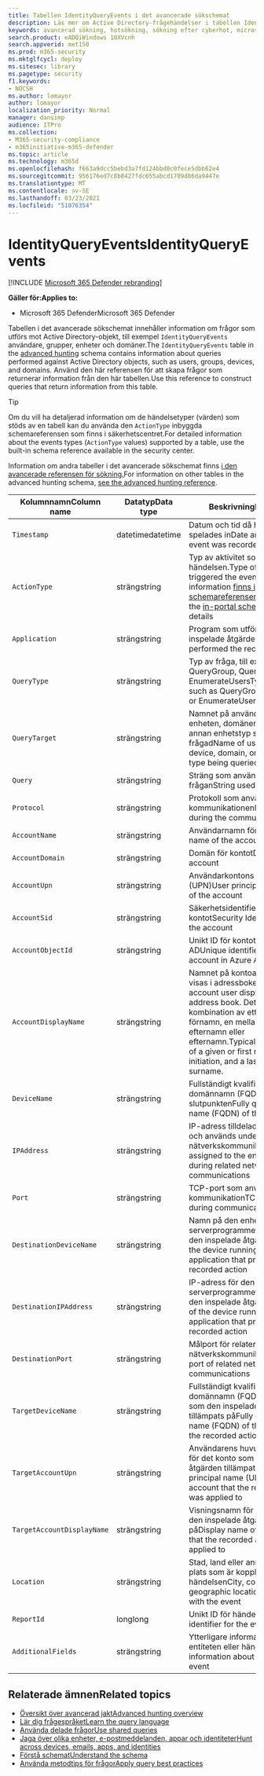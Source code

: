 ```yaml
---
title: Tabellen IdentityQueryEvents i det avancerade sökschemat
description: Läs mer om Active Directory-frågehändelser i tabellen IdentityQueryEvents i det avancerade sökschemat
keywords: avancerad sökning, hotsökning, sökning efter cyberhot, microsoft threat protection, microsoft 365, mtp, m365, sökning, fråga, telemetri, schemareferens, kusto, tabell, kolumn, datatyp, beskrivning, IdentityQueryEvents, Azure AD, Active Directory, Azure ATP, identiteter, LDAP-frågor
search.product: eADQiWindows 10XVcnh
search.appverid: met150
ms.prod: m365-security
ms.mktglfcycl: deploy
ms.sitesec: library
ms.pagetype: security
f1.keywords:
- NOCSH
ms.author: lomayor
author: lomayor
localization_priority: Normal
manager: dansimp
audience: ITPro
ms.collection:
- M365-security-compliance
- m365initiative-m365-defender
ms.topic: article
ms.technology: m365d
ms.openlocfilehash: f663a9dcc5bebd3a7fd124bbd0c0fece5dbb62e4
ms.sourcegitcommit: 956176ed7c8b8427fdc655abcd1709d86da9447e
ms.translationtype: MT
ms.contentlocale: sv-SE
ms.lasthandoff: 03/23/2021
ms.locfileid: "51076354"
---
```

# <a name="identityqueryevents"></a><span data-ttu-id="9d37f-104">IdentityQueryEvents</span><span class="sxs-lookup"><span data-stu-id="9d37f-104">IdentityQueryEvents</span></span>

[!INCLUDE [Microsoft 365 Defender rebranding](../includes/microsoft-defender.md)]


<span data-ttu-id="9d37f-105">**Gäller för:**</span><span class="sxs-lookup"><span data-stu-id="9d37f-105">**Applies to:**</span></span>
- <span data-ttu-id="9d37f-106">Microsoft 365 Defender</span><span class="sxs-lookup"><span data-stu-id="9d37f-106">Microsoft 365 Defender</span></span>

<span data-ttu-id="9d37f-107">Tabellen i det avancerade sökschemat innehåller information om frågor som utförs mot Active Directory-objekt, till exempel `IdentityQueryEvents` användare, grupper, enheter [](advanced-hunting-overview.md) och domäner.</span><span class="sxs-lookup"><span data-stu-id="9d37f-107">The `IdentityQueryEvents` table in the [advanced hunting](advanced-hunting-overview.md) schema contains information about queries performed against Active Directory objects, such as users, groups, devices, and domains.</span></span> <span data-ttu-id="9d37f-108">Använd den här referensen för att skapa frågor som returnerar information från den här tabellen.</span><span class="sxs-lookup"><span data-stu-id="9d37f-108">Use this reference to construct queries that return information from this table.</span></span>

>[!TIP]
> <span data-ttu-id="9d37f-109">Om du vill ha detaljerad information om de händelsetyper (värden) som stöds av en tabell kan du använda den `ActionType` inbyggda schemareferensen som finns i säkerhetscentret.</span><span class="sxs-lookup"><span data-stu-id="9d37f-109">For detailed information about the events types (`ActionType` values) supported by a table, use the built-in schema reference available in the security center.</span></span>

<span data-ttu-id="9d37f-110">Information om andra tabeller i det avancerade sökschemat finns [i den avancerade referensen för sökning.](advanced-hunting-schema-tables.md)</span><span class="sxs-lookup"><span data-stu-id="9d37f-110">For information on other tables in the advanced hunting schema, [see the advanced hunting reference](advanced-hunting-schema-tables.md).</span></span>

| <span data-ttu-id="9d37f-111">Kolumnnamn</span><span class="sxs-lookup"><span data-stu-id="9d37f-111">Column name</span></span> | <span data-ttu-id="9d37f-112">Datatyp</span><span class="sxs-lookup"><span data-stu-id="9d37f-112">Data type</span></span> | <span data-ttu-id="9d37f-113">Beskrivning</span><span class="sxs-lookup"><span data-stu-id="9d37f-113">Description</span></span> |
|-------------|-----------|-------------|
| `Timestamp` | <span data-ttu-id="9d37f-114">datetime</span><span class="sxs-lookup"><span data-stu-id="9d37f-114">datetime</span></span> | <span data-ttu-id="9d37f-115">Datum och tid då händelsen spelades in</span><span class="sxs-lookup"><span data-stu-id="9d37f-115">Date and time when the event was recorded</span></span> |
| `ActionType` | <span data-ttu-id="9d37f-116">sträng</span><span class="sxs-lookup"><span data-stu-id="9d37f-116">string</span></span> | <span data-ttu-id="9d37f-117">Typ av aktivitet som utlöste händelsen.</span><span class="sxs-lookup"><span data-stu-id="9d37f-117">Type of activity that triggered the event.</span></span> <span data-ttu-id="9d37f-118">Mer information [finns i schemareferensen](advanced-hunting-schema-tables.md?#get-schema-information-in-the-security-center) i portalen</span><span class="sxs-lookup"><span data-stu-id="9d37f-118">See the [in-portal schema reference](advanced-hunting-schema-tables.md?#get-schema-information-in-the-security-center) for details</span></span> |
| `Application` | <span data-ttu-id="9d37f-119">sträng</span><span class="sxs-lookup"><span data-stu-id="9d37f-119">string</span></span> | <span data-ttu-id="9d37f-120">Program som utförde den inspelade åtgärden</span><span class="sxs-lookup"><span data-stu-id="9d37f-120">Application that performed the recorded action</span></span> |
| `QueryType` | <span data-ttu-id="9d37f-121">sträng</span><span class="sxs-lookup"><span data-stu-id="9d37f-121">string</span></span> | <span data-ttu-id="9d37f-122">Typ av fråga, till exempel QueryGroup, QueryUser eller EnumerateUsers</span><span class="sxs-lookup"><span data-stu-id="9d37f-122">Type of query, such as QueryGroup, QueryUser, or EnumerateUsers</span></span> |
| `QueryTarget` | <span data-ttu-id="9d37f-123">sträng</span><span class="sxs-lookup"><span data-stu-id="9d37f-123">string</span></span> | <span data-ttu-id="9d37f-124">Namnet på användaren, gruppen, enheten, domänen eller någon annan enhetstyp som blir frågad</span><span class="sxs-lookup"><span data-stu-id="9d37f-124">Name of user, group, device, domain, or any other entity type being queried</span></span> |
| `Query` | <span data-ttu-id="9d37f-125">sträng</span><span class="sxs-lookup"><span data-stu-id="9d37f-125">string</span></span> | <span data-ttu-id="9d37f-126">Sträng som används för att köra frågan</span><span class="sxs-lookup"><span data-stu-id="9d37f-126">String used to run the query</span></span> |
| `Protocol` | <span data-ttu-id="9d37f-127">sträng</span><span class="sxs-lookup"><span data-stu-id="9d37f-127">string</span></span> | <span data-ttu-id="9d37f-128">Protokoll som används under kommunikationen</span><span class="sxs-lookup"><span data-stu-id="9d37f-128">Protocol used during the communication</span></span> |
| `AccountName` | <span data-ttu-id="9d37f-129">sträng</span><span class="sxs-lookup"><span data-stu-id="9d37f-129">string</span></span> | <span data-ttu-id="9d37f-130">Användarnamn för kontot</span><span class="sxs-lookup"><span data-stu-id="9d37f-130">User name of the account</span></span> |
| `AccountDomain` | <span data-ttu-id="9d37f-131">sträng</span><span class="sxs-lookup"><span data-stu-id="9d37f-131">string</span></span> | <span data-ttu-id="9d37f-132">Domän för kontot</span><span class="sxs-lookup"><span data-stu-id="9d37f-132">Domain of the account</span></span> |
| `AccountUpn` | <span data-ttu-id="9d37f-133">sträng</span><span class="sxs-lookup"><span data-stu-id="9d37f-133">string</span></span> | <span data-ttu-id="9d37f-134">Användarkontons huvudnamn (UPN)</span><span class="sxs-lookup"><span data-stu-id="9d37f-134">User principal name (UPN) of the account</span></span> |
| `AccountSid` | <span data-ttu-id="9d37f-135">sträng</span><span class="sxs-lookup"><span data-stu-id="9d37f-135">string</span></span> | <span data-ttu-id="9d37f-136">Säkerhetsidentifierare (SID) för kontot</span><span class="sxs-lookup"><span data-stu-id="9d37f-136">Security Identifier (SID) of the account</span></span> |
| `AccountObjectId` | <span data-ttu-id="9d37f-137">sträng</span><span class="sxs-lookup"><span data-stu-id="9d37f-137">string</span></span> | <span data-ttu-id="9d37f-138">Unikt ID för kontot i Azure AD</span><span class="sxs-lookup"><span data-stu-id="9d37f-138">Unique identifier for the account in Azure AD</span></span> |
| `AccountDisplayName` | <span data-ttu-id="9d37f-139">sträng</span><span class="sxs-lookup"><span data-stu-id="9d37f-139">string</span></span> | <span data-ttu-id="9d37f-140">Namnet på kontoanvändaren som visas i adressboken.</span><span class="sxs-lookup"><span data-stu-id="9d37f-140">Name of the account user displayed in the address book.</span></span> <span data-ttu-id="9d37f-141">Detta är en kombination av ett visst namn eller förnamn, en mellaninititiering och efternamn eller efternamn.</span><span class="sxs-lookup"><span data-stu-id="9d37f-141">Typically a combination of a given or first name, a middle initiation, and a last name or surname.</span></span> |
| `DeviceName` | <span data-ttu-id="9d37f-142">sträng</span><span class="sxs-lookup"><span data-stu-id="9d37f-142">string</span></span> | <span data-ttu-id="9d37f-143">Fullständigt kvalificerat domännamn (FQDN) för slutpunkten</span><span class="sxs-lookup"><span data-stu-id="9d37f-143">Fully qualified domain name (FQDN) of the endpoint</span></span> |
| `IPAddress` | <span data-ttu-id="9d37f-144">sträng</span><span class="sxs-lookup"><span data-stu-id="9d37f-144">string</span></span> | <span data-ttu-id="9d37f-145">IP-adress tilldelad till slutpunkten och används under relaterad nätverkskommunikation</span><span class="sxs-lookup"><span data-stu-id="9d37f-145">IP address assigned to the endpoint and used during related network communications</span></span> |
| `Port` | <span data-ttu-id="9d37f-146">sträng</span><span class="sxs-lookup"><span data-stu-id="9d37f-146">string</span></span> | <span data-ttu-id="9d37f-147">TCP-port som används under kommunikation</span><span class="sxs-lookup"><span data-stu-id="9d37f-147">TCP port used during communication</span></span> |
| `DestinationDeviceName` | <span data-ttu-id="9d37f-148">sträng</span><span class="sxs-lookup"><span data-stu-id="9d37f-148">string</span></span> | <span data-ttu-id="9d37f-149">Namn på den enhet som kör serverprogrammet som bearbetat den inspelade åtgärden</span><span class="sxs-lookup"><span data-stu-id="9d37f-149">Name of the device running the server application that processed the recorded action</span></span> |
| `DestinationIPAddress` | <span data-ttu-id="9d37f-150">sträng</span><span class="sxs-lookup"><span data-stu-id="9d37f-150">string</span></span> | <span data-ttu-id="9d37f-151">IP-adress för den enhet som kör serverprogrammet som bearbetat den inspelade åtgärden</span><span class="sxs-lookup"><span data-stu-id="9d37f-151">IP address of the device running the server application that processed the recorded action</span></span> |
| `DestinationPort` | <span data-ttu-id="9d37f-152">sträng</span><span class="sxs-lookup"><span data-stu-id="9d37f-152">string</span></span> | <span data-ttu-id="9d37f-153">Målport för relaterad nätverkskommunikation</span><span class="sxs-lookup"><span data-stu-id="9d37f-153">Destination port of related network communications</span></span> |
| `TargetDeviceName` | <span data-ttu-id="9d37f-154">sträng</span><span class="sxs-lookup"><span data-stu-id="9d37f-154">string</span></span> | <span data-ttu-id="9d37f-155">Fullständigt kvalificerat domännamn (FQDN) för enheten som den inspelade åtgärden tillämpats på</span><span class="sxs-lookup"><span data-stu-id="9d37f-155">Fully qualified domain name (FQDN) of the device that the recorded action was applied to</span></span> |
| `TargetAccountUpn` | <span data-ttu-id="9d37f-156">sträng</span><span class="sxs-lookup"><span data-stu-id="9d37f-156">string</span></span> | <span data-ttu-id="9d37f-157">Användarens huvudnamn (UPN) för det konto som den inspelade åtgärden tillämpats på</span><span class="sxs-lookup"><span data-stu-id="9d37f-157">User principal name (UPN) of the account that the recorded action was applied to</span></span> |
| `TargetAccountDisplayName` | <span data-ttu-id="9d37f-158">sträng</span><span class="sxs-lookup"><span data-stu-id="9d37f-158">string</span></span> | <span data-ttu-id="9d37f-159">Visningsnamn för det konto som den inspelade åtgärden tillämpats på</span><span class="sxs-lookup"><span data-stu-id="9d37f-159">Display name of the account that the recorded action was applied to</span></span> |
| `Location` | <span data-ttu-id="9d37f-160">sträng</span><span class="sxs-lookup"><span data-stu-id="9d37f-160">string</span></span> | <span data-ttu-id="9d37f-161">Stad, land eller annan geografisk plats som är kopplad till händelsen</span><span class="sxs-lookup"><span data-stu-id="9d37f-161">City, country, or other geographic location associated with the event</span></span> |
| `ReportId` | <span data-ttu-id="9d37f-162">long</span><span class="sxs-lookup"><span data-stu-id="9d37f-162">long</span></span> | <span data-ttu-id="9d37f-163">Unikt ID för händelsen</span><span class="sxs-lookup"><span data-stu-id="9d37f-163">Unique identifier for the event</span></span> |
| `AdditionalFields` | <span data-ttu-id="9d37f-164">sträng</span><span class="sxs-lookup"><span data-stu-id="9d37f-164">string</span></span> | <span data-ttu-id="9d37f-165">Ytterligare information om entiteten eller händelsen</span><span class="sxs-lookup"><span data-stu-id="9d37f-165">Additional information about the entity or event</span></span> |

## <a name="related-topics"></a><span data-ttu-id="9d37f-166">Relaterade ämnen</span><span class="sxs-lookup"><span data-stu-id="9d37f-166">Related topics</span></span>
- [<span data-ttu-id="9d37f-167">Översikt över avancerad jakt</span><span class="sxs-lookup"><span data-stu-id="9d37f-167">Advanced hunting overview</span></span>](advanced-hunting-overview.md)
- [<span data-ttu-id="9d37f-168">Lär dig frågespråket</span><span class="sxs-lookup"><span data-stu-id="9d37f-168">Learn the query language</span></span>](advanced-hunting-query-language.md)
- [<span data-ttu-id="9d37f-169">Använda delade frågor</span><span class="sxs-lookup"><span data-stu-id="9d37f-169">Use shared queries</span></span>](advanced-hunting-shared-queries.md)
- [<span data-ttu-id="9d37f-170">Jaga över olika enheter, e-postmeddelanden, appar och identiteter</span><span class="sxs-lookup"><span data-stu-id="9d37f-170">Hunt across devices, emails, apps, and identities</span></span>](advanced-hunting-query-emails-devices.md)
- [<span data-ttu-id="9d37f-171">Förstå schemat</span><span class="sxs-lookup"><span data-stu-id="9d37f-171">Understand the schema</span></span>](advanced-hunting-schema-tables.md)
- [<span data-ttu-id="9d37f-172">Använda metodtips för frågor</span><span class="sxs-lookup"><span data-stu-id="9d37f-172">Apply query best practices</span></span>](advanced-hunting-best-practices.md)
